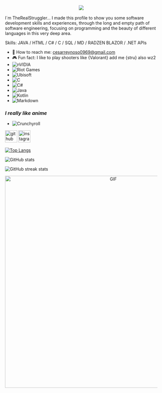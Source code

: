 <br>
<div class="center">
  <div align="center">
<!-- <a href="https://discord.com/users/202740603790819328" > -->
  <a >
   <img src="https://lanyard.kyrie25.me/api/1018980094494134293?waveColor=8B8BFA&waveSpotifyColor=B48EF7&gradient=7E37F9-B48EF7-E568C4&imgStyle=square"  />
  </a>
</div>
<br>
I´m TheRealStruggler...
I made this profile to show you some software development skills and experiences, through the long and empty path of software engineering, focusing on programming and the beauty of different languages ​​in this very deep area.


Skills: JAVA / HTML / C# / C / SQL / MD / RADZEN BLAZOR / .NET APIs 
- 🤙 How to reach me: cesarreynoso0969@gmail.com 
- 🎮 Fun fact: I like to play shooters like {Valorant} add me {stru} also wz2
- ![nVIDIA](https://img.shields.io/badge/nVIDIA-%2376B900.svg?style=for-the-badge&logo=nVIDIA&logoColor=white)
- ![Riot Games](https://img.shields.io/badge/riotgames-D32936.svg?style=for-the-badge&logo=riotgames&logoColor=white)
- ![Ubisoft](https://img.shields.io/badge/Ubisoft-%23F5F5F5.svg?style=for-the-badge&logo=Ubisoft&logoColor=black)
- ![C](https://img.shields.io/badge/c-%2300599C.svg?style=for-the-badge&logo=c&logoColor=white)
- ![C#](https://img.shields.io/badge/c%23-%23239120.svg?style=for-the-badge&logo=c-sharp&logoColor=white)
- ![Java](https://img.shields.io/badge/java-%23ED8B00.svg?style=for-the-badge&logo=openjdk&logoColor=white)
- ![Kotlin](https://img.shields.io/badge/kotlin-%237F52FF.svg?style=for-the-badge&logo=kotlin&logoColor=white)
- ![Markdown](https://img.shields.io/badge/markdown-%23000000.svg?style=for-the-badge&logo=markdown&logoColor=white)
### *I really like anime*
- ![Crunchyroll](https://img.shields.io/badge/Crunchyroll-F47521?style=for-the-badge&logo=crunchyroll&logoColor=white)



[<img src='https://cdn.jsdelivr.net/npm/simple-icons@3.0.1/icons/github.svg' alt='github' height='40'>](https://github.com/realSTRU)  [<img src='https://cdn.jsdelivr.net/npm/simple-icons@3.0.1/icons/instagram.svg' alt='instagram' height='40'>](https://www.instagram.com/reynoso.ce/)  



[![Top Langs](https://github-readme-stats.vercel.app/api/top-langs/?username=realSTRU)](https://github.com/anuraghazra/github-readme-stats)

![GitHub stats](https://github-readme-stats.vercel.app/api?username=realSTRU&show_icons=true)  


![GitHub streak stats](https://streak-stats.demolab.com/?user=realSTRU)  

<div align="center">
<img hight="300" width="700" alt="GIF" align="center" src="https://github.com/Xx-Ashutosh-xX/Xx-Ashutosh-xX/blob/master/assets/208593.gif">
</div>
